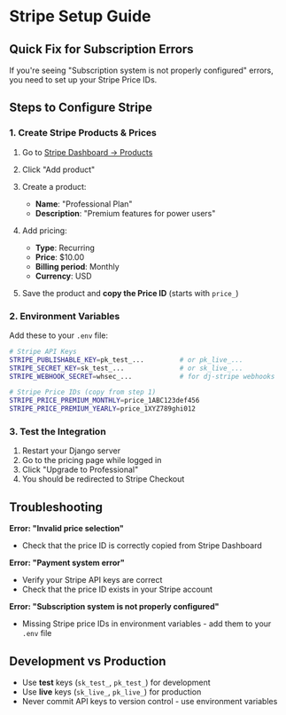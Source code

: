 # Stripe Setup Guide

## Quick Fix for Subscription Errors

If you're seeing "Subscription system is not properly configured" errors, you need to set up your Stripe Price IDs.

## Steps to Configure Stripe

### 1. Create Stripe Products & Prices

1. Go to [Stripe Dashboard → Products](https://dashboard.stripe.com/products)
2. Click "Add product"
3. Create a product:
   - **Name**: "Professional Plan"
   - **Description**: "Premium features for power users"

4. Add pricing:
   - **Type**: Recurring
   - **Price**: $10.00
   - **Billing period**: Monthly
   - **Currency**: USD

5. Save the product and **copy the Price ID** (starts with `price_`)

### 2. Environment Variables

Add these to your `.env` file:

```bash
# Stripe API Keys
STRIPE_PUBLISHABLE_KEY=pk_test_...         # or pk_live_...
STRIPE_SECRET_KEY=sk_test_...              # or sk_live_...
STRIPE_WEBHOOK_SECRET=whsec_...            # for dj-stripe webhooks

# Stripe Price IDs (copy from step 1)
STRIPE_PRICE_PREMIUM_MONTHLY=price_1ABC123def456
STRIPE_PRICE_PREMIUM_YEARLY=price_1XYZ789ghi012
```

### 3. Test the Integration

1. Restart your Django server
2. Go to the pricing page while logged in
3. Click "Upgrade to Professional" 
4. You should be redirected to Stripe Checkout

## Troubleshooting

**Error: "Invalid price selection"**
- Check that the price ID is correctly copied from Stripe Dashboard

**Error: "Payment system error"**
- Verify your Stripe API keys are correct
- Check that the price ID exists in your Stripe account

**Error: "Subscription system is not properly configured"**
- Missing Stripe price IDs in environment variables - add them to your `.env` file

## Development vs Production

- Use **test** keys (`sk_test_`, `pk_test_`) for development
- Use **live** keys (`sk_live_`, `pk_live_`) for production
- Never commit API keys to version control - use environment variables 